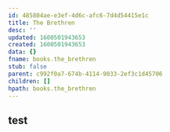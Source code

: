 ```yaml
---
id: 485804ae-e3ef-4d6c-afc6-7d4d54415e1c
title: The Brethren
desc: ''
updated: 1600501943653
created: 1600501943653
data: {}
fname: books.the_brethren
stub: false
parent: c992f0a7-674b-4114-9033-2ef3c1d45706
children: []
hpath: books.the_brethren
---
```

## test
